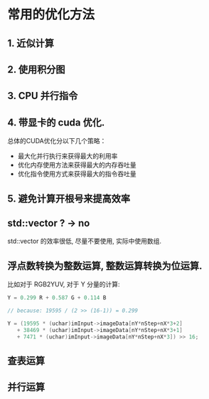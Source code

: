 # 常用的优化方法   

## 1. 近似计算    

## 2. 使用积分图    

## 3. CPU 并行指令   

## 4. 带显卡的 cuda 优化.   

总体的CUDA优化分以下几个策略：    
- 最大化并行执行来获得最大的利用率  
- 优化内存使用方法来获得最大的内存吞吐量  
- 优化指令使用方式来获得最大的指令吞吐量   

## 5. 避免计算开根号来提高效率    

## std::vector ? -> no   

std::vector 的效率很低, 尽量不要使用, 实际中使用数组.    

## 浮点数转换为整数运算, 整数运算转换为位运算.   

比如对于 RGB2YUV, 对于 Y 分量的计算:   
```cpp
Y = 0.299 R + 0.587 G + 0.114 B 
```
```cpp
// because: 19595 / (2 >> (16-1)) = 0.299

Y = (19595 * (uchar)imInput->imageData[nY*nStep+nX*3+2]
   + 38469 * (uchar)imInput->imageData[nY*nStep+nX*3+1] 
   + 7471 * (uchar)imInput->imageData[nY*nStep+nX*3]) >> 16;
```

## 查表运算   

## 并行运算    

